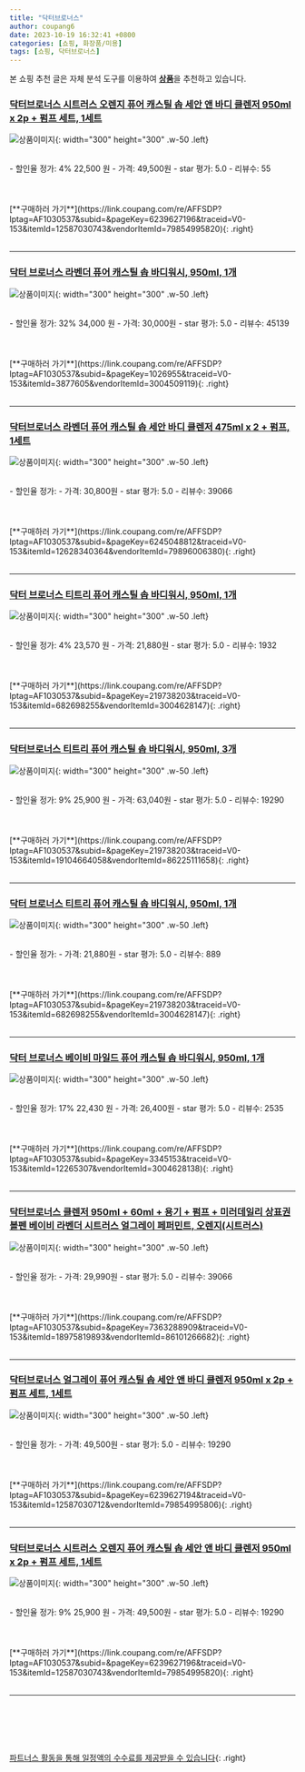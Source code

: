 ```yaml
---
title: "닥터브로너스"
author: coupang6
date: 2023-10-19 16:32:41 +0800
categories: [쇼핑, 화장품/미용]
tags: [쇼핑, 닥터브로너스]
---
```


본 쇼핑 추천 글은 자체 분석 도구를 이용하여 [**상품**](https://link.coupang.com/a/bao1ui)을 추천하고 있습니다.

### [닥터브로너스 시트러스 오렌지 퓨어 캐스틸 솝 세안 앤 바디 클렌저 950ml x 2p + 펌프 세트, 1세트](https://link.coupang.com/re/AFFSDP?lptag=AF1030537&subid=&pageKey=6239627196&traceid=V0-153&itemId=12587030743&vendorItemId=79854995820)

![상품이미지](https://thumbnail6.coupangcdn.com/thumbnails/remote/230x230ex/image/rs_quotation_api/qvi9pu1g/2fa16049de3141dfb3c52624a521cbf5.jpg){: width="300" height="300" .w-50 .left}


<br>
- 할인율 정가: 4%  22,500   원
- 가격: 49,500원
- star 평가: 5.0
- 리뷰수: 55
<br>
<br>
<br>
<br>
[**구매하러 가기**](https://link.coupang.com/re/AFFSDP?lptag=AF1030537&subid=&pageKey=6239627196&traceid=V0-153&itemId=12587030743&vendorItemId=79854995820){: .right}
<br>
<br>

---

### [닥터 브로너스 라벤더 퓨어 캐스틸 솝 바디워시, 950ml, 1개](https://link.coupang.com/re/AFFSDP?lptag=AF1030537&subid=&pageKey=1026955&traceid=V0-153&itemId=3877605&vendorItemId=3004509119)

![상품이미지](https://thumbnail10.coupangcdn.com/thumbnails/remote/230x230ex/image/vendor_inventory/58ee/ca884ff60cbc70bb41efaec353297935ebb81e6eaaeee5086bb86a5e7ac8.jpg){: width="300" height="300" .w-50 .left}


<br>
- 할인율 정가: 32%  34,000   원
- 가격: 30,000원
- star 평가: 5.0
- 리뷰수: 45139
<br>
<br>
<br>
<br>
[**구매하러 가기**](https://link.coupang.com/re/AFFSDP?lptag=AF1030537&subid=&pageKey=1026955&traceid=V0-153&itemId=3877605&vendorItemId=3004509119){: .right}
<br>
<br>

---

### [닥터브로너스 라벤더 퓨어 캐스틸 솝 세안 바디 클렌저 475ml x 2 + 펌프, 1세트](https://link.coupang.com/re/AFFSDP?lptag=AF1030537&subid=&pageKey=6245048812&traceid=V0-153&itemId=12628340364&vendorItemId=79896006380)

![상품이미지](https://thumbnail10.coupangcdn.com/thumbnails/remote/230x230ex/image/retail/images/2021/12/16/12/5/b7445ab7-7d07-450f-89c5-b360a349c1e2.jpg){: width="300" height="300" .w-50 .left}


<br>
- 할인율 정가: 
- 가격: 30,800원
- star 평가: 5.0
- 리뷰수: 39066
<br>
<br>
<br>
<br>
[**구매하러 가기**](https://link.coupang.com/re/AFFSDP?lptag=AF1030537&subid=&pageKey=6245048812&traceid=V0-153&itemId=12628340364&vendorItemId=79896006380){: .right}
<br>
<br>

---

### [닥터 브로너스 티트리 퓨어 캐스틸 솝 바디워시, 950ml, 1개](https://link.coupang.com/re/AFFSDP?lptag=AF1030537&subid=&pageKey=219738203&traceid=V0-153&itemId=682698255&vendorItemId=3004628147)

![상품이미지](https://thumbnail7.coupangcdn.com/thumbnails/remote/230x230ex/image/retail/images/39367223956789-e01e16c8-6248-4389-894f-092478be6fcb.jpg){: width="300" height="300" .w-50 .left}


<br>
- 할인율 정가: 4%  23,570   원
- 가격: 21,880원
- star 평가: 5.0
- 리뷰수: 1932
<br>
<br>
<br>
<br>
[**구매하러 가기**](https://link.coupang.com/re/AFFSDP?lptag=AF1030537&subid=&pageKey=219738203&traceid=V0-153&itemId=682698255&vendorItemId=3004628147){: .right}
<br>
<br>

---

### [닥터브로너스 티트리 퓨어 캐스틸 솝 바디워시, 950ml, 3개](https://link.coupang.com/re/AFFSDP?lptag=AF1030537&subid=&pageKey=219738203&traceid=V0-153&itemId=19104664058&vendorItemId=86225111658)

![상품이미지](https://thumbnail9.coupangcdn.com/thumbnails/remote/230x230ex/image/retail/images/768d66be-ff63-4f1b-9a6e-ab1e28fc5b768652902553956043101.png){: width="300" height="300" .w-50 .left}


<br>
- 할인율 정가: 9%  25,900   원
- 가격: 63,040원
- star 평가: 5.0
- 리뷰수: 19290
<br>
<br>
<br>
<br>
[**구매하러 가기**](https://link.coupang.com/re/AFFSDP?lptag=AF1030537&subid=&pageKey=219738203&traceid=V0-153&itemId=19104664058&vendorItemId=86225111658){: .right}
<br>
<br>

---

### [닥터 브로너스 티트리 퓨어 캐스틸 솝 바디워시, 950ml, 1개](https://link.coupang.com/re/AFFSDP?lptag=AF1030537&subid=&pageKey=219738203&traceid=V0-153&itemId=682698255&vendorItemId=3004628147)

![상품이미지](https://thumbnail7.coupangcdn.com/thumbnails/remote/230x230ex/image/retail/images/39367223956789-e01e16c8-6248-4389-894f-092478be6fcb.jpg){: width="300" height="300" .w-50 .left}


<br>
- 할인율 정가: 
- 가격: 21,880원
- star 평가: 5.0
- 리뷰수: 889
<br>
<br>
<br>
<br>
[**구매하러 가기**](https://link.coupang.com/re/AFFSDP?lptag=AF1030537&subid=&pageKey=219738203&traceid=V0-153&itemId=682698255&vendorItemId=3004628147){: .right}
<br>
<br>

---

### [닥터 브로너스 베이비 마일드 퓨어 캐스틸 솝 바디워시, 950ml, 1개](https://link.coupang.com/re/AFFSDP?lptag=AF1030537&subid=&pageKey=3345153&traceid=V0-153&itemId=12265307&vendorItemId=3004628138)

![상품이미지](https://thumbnail6.coupangcdn.com/thumbnails/remote/230x230ex/image/retail/images/39366504841064-8a1d74f8-1303-49d9-9df7-5d4b040e5ba1.jpg){: width="300" height="300" .w-50 .left}


<br>
- 할인율 정가: 17%  22,430   원
- 가격: 26,400원
- star 평가: 5.0
- 리뷰수: 2535
<br>
<br>
<br>
<br>
[**구매하러 가기**](https://link.coupang.com/re/AFFSDP?lptag=AF1030537&subid=&pageKey=3345153&traceid=V0-153&itemId=12265307&vendorItemId=3004628138){: .right}
<br>
<br>

---

### [닥터브로너스 클렌저 950ml + 60ml + 용기 + 펌프 + 미러데일리 상표권 볼펜 베이비 라벤더 시트러스 얼그레이 페퍼민트, 오렌지(시트러스)](https://link.coupang.com/re/AFFSDP?lptag=AF1030537&subid=&pageKey=7363288909&traceid=V0-153&itemId=18975819893&vendorItemId=86101266682)

![상품이미지](https://thumbnail6.coupangcdn.com/thumbnails/remote/230x230ex/image/vendor_inventory/6bc4/bf59290a2a7922ca2e72ff451905d5c8c609e2a782b3c3d41facf0975e54.jpg){: width="300" height="300" .w-50 .left}


<br>
- 할인율 정가: 
- 가격: 29,990원
- star 평가: 5.0
- 리뷰수: 39066
<br>
<br>
<br>
<br>
[**구매하러 가기**](https://link.coupang.com/re/AFFSDP?lptag=AF1030537&subid=&pageKey=7363288909&traceid=V0-153&itemId=18975819893&vendorItemId=86101266682){: .right}
<br>
<br>

---

### [닥터브로너스 얼그레이 퓨어 캐스틸 솝 세안 앤 바디 클렌저 950ml x 2p + 펌프 세트, 1세트](https://link.coupang.com/re/AFFSDP?lptag=AF1030537&subid=&pageKey=6239627194&traceid=V0-153&itemId=12587030712&vendorItemId=79854995806)

![상품이미지](https://thumbnail8.coupangcdn.com/thumbnails/remote/230x230ex/image/rs_quotation_api/opekc6qn/ad7b127b0a23402fb098de6d6036c98f.jpg){: width="300" height="300" .w-50 .left}


<br>
- 할인율 정가: 
- 가격: 49,500원
- star 평가: 5.0
- 리뷰수: 19290
<br>
<br>
<br>
<br>
[**구매하러 가기**](https://link.coupang.com/re/AFFSDP?lptag=AF1030537&subid=&pageKey=6239627194&traceid=V0-153&itemId=12587030712&vendorItemId=79854995806){: .right}
<br>
<br>

---

### [닥터브로너스 시트러스 오렌지 퓨어 캐스틸 솝 세안 앤 바디 클렌저 950ml x 2p + 펌프 세트, 1세트](https://link.coupang.com/re/AFFSDP?lptag=AF1030537&subid=&pageKey=6239627196&traceid=V0-153&itemId=12587030743&vendorItemId=79854995820)

![상품이미지](https://thumbnail6.coupangcdn.com/thumbnails/remote/230x230ex/image/rs_quotation_api/qvi9pu1g/2fa16049de3141dfb3c52624a521cbf5.jpg){: width="300" height="300" .w-50 .left}


<br>
- 할인율 정가: 9%  25,900   원
- 가격: 49,500원
- star 평가: 5.0
- 리뷰수: 19290
<br>
<br>
<br>
<br>
[**구매하러 가기**](https://link.coupang.com/re/AFFSDP?lptag=AF1030537&subid=&pageKey=6239627196&traceid=V0-153&itemId=12587030743&vendorItemId=79854995820){: .right}
<br>
<br>

---
<br><br><br><br><br> [파트너스 활동을 통해 일정액의 수수료를 제공받을 수 있습니다](https://link.coupang.com/a/bao1ui){: .right}